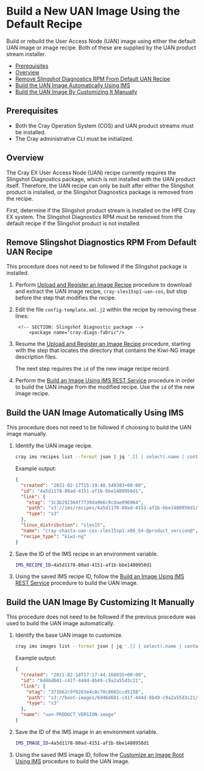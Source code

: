 # Build a New UAN Image Using the Default Recipe

Build or rebuild the User Access Node (UAN) image using either the default UAN image or image recipe. Both of these are supplied by the UAN
product stream installer.

* [Prerequisites](#prerequisites)
* [Overview](#overview)
* [Remove Slingshot Diagnostics RPM From Default UAN Recipe](#remove-slingshot-diagnostics-rpm-from-default-uan-recipe)
* [Build the UAN Image Automatically Using IMS](#build-the-uan-image-automatically-using-ims)
* [Build the UAN Image By Customizing It Manually](#build-the-uan-image-by-customizing-it-manually)

## Prerequisites

* Both the Cray Operation System (COS) and UAN product streams must be installed.
* The Cray administrative CLI must be initialized.

## Overview

The Cray EX User Access Node \(UAN\) recipe currently requires the Slingshot Diagnostics package, which is not installed with the UAN product
itself. Therefore, the UAN recipe can only be built after either the Slingshot product is installed, or the Slingshot Diagnostics package is
removed from the recipe.

First, determine if the Slingshot product stream is installed on the HPE Cray EX system. The Slingshot Diagnostics RPM must be removed from
the default recipe if the Slingshot product is not installed.

## Remove Slingshot Diagnostics RPM From Default UAN Recipe

This procedure does not need to be followed if the Slingshot package is installed.

1. Perform [Upload and Register an Image Recipe](Upload_and_Register_an_Image_Recipe.md) procedure to download and extract the UAN image
   recipe, `cray-sles15sp1-uan-cos`, but stop before the step that modifies the recipe.

1. Edit the file `config-template.xml.j2` within the recipe by removing these lines:

    ```Jinja2
     <!-- SECTION: Slingshot Diagnostic package -->
         <package name="cray-diags-fabric"/>
    ```

1. Resume the [Upload and Register an Image Recipe](Upload_and_Register_an_Image_Recipe.md) procedure, starting with the step that locates
   the directory that contains the Kiwi-NG image description files.

   The next step requires the `id` of the new image recipe record.

1. Perform the [Build an Image Using IMS REST Service](Build_an_Image_Using_IMS_REST_Service.md) procedure in order to build the UAN image
   from the modified recipe. Use the `id` of the new image recipe.

## Build the UAN Image Automatically Using IMS

This procedure does not need to be followed if choosing to build the UAN image manually.

1. Identify the UAN image recipe.

    ```bash
    cray ims recipes list --format json | jq '.[] | select(.name | contains("uan"))'
    ```

    Example output:

    ```json
    {
      "created": "2021-02-17T15:19:48.549383+00:00",
      "id": "4a5d1178-80ad-4151-af1b-bbe1480958d1",
      "link": {
        "etag": "3c3b292364f7739da966c9cdae096964",
        "path": "s3://ims/recipes/4a5d1178-80ad-4151-af1b-bbe1480958d1/recipe.tar.gz",
        "type": "s3"
      },
      "linux_distribution": "sles15",
      "name": "cray-shasta-uan-cos-sles15sp1.x86_64-@product_version@",
      "recipe_type": "kiwi-ng"
    }
    ```

1. Save the ID of the IMS recipe in an environment variable.

    ```bash
    IMS_RECIPE_ID=4a5d1178-80ad-4151-af1b-bbe1480958d1
    ```

1. Using the saved IMS recipe ID, follow the [Build an Image Using IMS REST Service](Build_an_Image_Using_IMS_REST_Service.md) procedure to
   build the UAN image.

## Build the UAN Image By Customizing It Manually

This procedure does not need to be followed if the previous procedure was used to build the UAN image automatically.

1. Identify the base UAN image to customize.

    ```bash
    cray ims images list --format json | jq '.[] | select(.name | contains("uan"))'
    ```

    Example output:

    ```json
    {
      "created": "2021-02-18T17:17:44.168655+00:00",
      "id": "6d46d601-c41f-444d-8b49-c9a2a55d3c21",
      "link": {
        "etag": "371b62c9f0263e4c8c70c8602ccd5158",
        "path": "s3://boot-images/6d46d601-c41f-444d-8b49-c9a2a55d3c21/manifest.json",
        "type": "s3"
      },
      "name": "uan-PRODUCT_VERSION-image"
    }
    ```

1. Save the ID of the IMS image in an environment variable.

    ```bash
    IMS_IMAGE_ID=4a5d1178-80ad-4151-af1b-bbe1480958d1
    ```

1. Using the saved IMS image ID, follow the [Customize an Image Root Using IMS](Customize_an_Image_Root_Using_IMS.md) procedure to build
   the UAN image.
